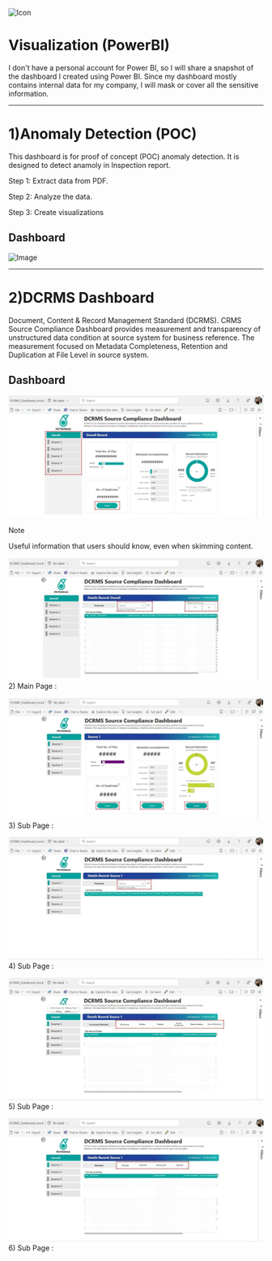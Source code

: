 ![Icon](https://github.com/Fauzanpaimen/Visualization-PowerBI-/blob/main/Image/icon.jpg)

# Visualization (PowerBI)



I don't have a personal account for Power BI, so I will share a snapshot of the dashboard I created using Power BI. Since my dashboard mostly contains internal data for my company, I will mask or cover all the sensitive information.


-----------------------------------------------------------------------------------------------------------------------------------------------------------------------------


# 1)Anomaly Detection (POC)

This dashboard is for proof of concept (POC) anomaly detection. It is designed to detect anamoly in Inspection report.

Step 1: Extract data from PDF.

Step 2: Analyze the data.

Step 3: Create visualizations

## Dashboard

![Image](https://github.com/Fauzanpaimen/Visualization-PowerBI-/blob/main/Image/Anomaly.jpg)


-----------------------------------------------------------------------------------------------------------------------------------------------------------------------------


# 2)DCRMS Dashboard

Document, Content & Record Management Standard (DCRMS). CRMS Source Compliance Dashboard provides measurement and transparency of unstructured data condition at source system for business reference. The measurement focused on Metadata Completeness, Retention and Duplication at File Level in source system.

## Dashboard

![Image](https://github.com/Fauzanpaimen/Visualization-PowerBI/blob/main/Image/DCRMS01.jpg)
  > [!NOTE]
  > Useful information that users should know, even when skimming content.


![Image](https://github.com/Fauzanpaimen/Visualization-PowerBI/blob/main/Image/DCRMS02.jpg)
2) Main Page : 


![Image](https://github.com/Fauzanpaimen/Visualization-PowerBI/blob/main/Image/DCRMS03.jpg)
3) Sub Page :


![Image](https://github.com/Fauzanpaimen/Visualization-PowerBI/blob/main/Image/DCRMS04.jpg)
4) Sub Page :


![Image](https://github.com/Fauzanpaimen/Visualization-PowerBI/blob/main/Image/DCRMS05.jpg)
5) Sub Page :


![Image](https://github.com/Fauzanpaimen/Visualization-PowerBI/blob/main/Image/DCRMS06.jpg)
6) Sub Page :





